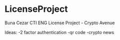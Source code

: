 # LicenseProject
Buna Cezar CTI ENG License Project - Crypto Avenue

Ideas:
-2 factor authentication
-qr code
-crypto news
